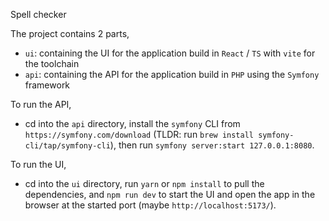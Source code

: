 Spell checker

The project contains 2 parts, 
- `ui`: containing the UI for the application build in `React` / `TS` with `vite` for the toolchain
- `api`: containing the API for the application build in `PHP` using the `Symfony` framework


To run the API,
- cd into the `api` directory, install the `symfony` CLI from `https://symfony.com/download` (TLDR: run `brew install symfony-cli/tap/symfony-cli`), then run `symfony server:start 127.0.0.1:8080`.

To run the UI, 
- cd into the `ui` directory, run `yarn` or `npm install` to pull the dependencies, and `npm run dev` to start the UI and open the app in the browser at the started port (maybe `http://localhost:5173/`).